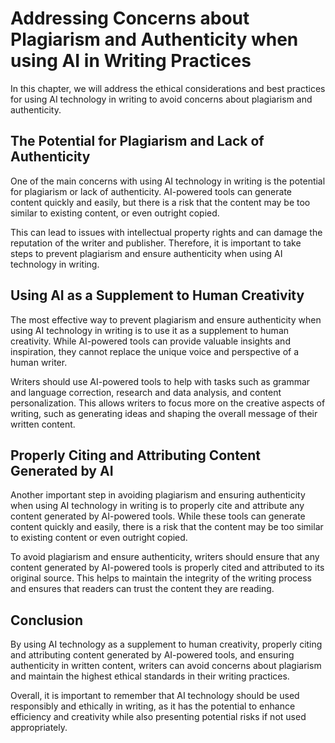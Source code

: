 Addressing Concerns about Plagiarism and Authenticity when using AI in Writing Practices
================================================================================================================================================================================

In this chapter, we will address the ethical considerations and best practices for using AI technology in writing to avoid concerns about plagiarism and authenticity.

The Potential for Plagiarism and Lack of Authenticity
-----------------------------------------------------

One of the main concerns with using AI technology in writing is the potential for plagiarism or lack of authenticity. AI-powered tools can generate content quickly and easily, but there is a risk that the content may be too similar to existing content, or even outright copied.

This can lead to issues with intellectual property rights and can damage the reputation of the writer and publisher. Therefore, it is important to take steps to prevent plagiarism and ensure authenticity when using AI technology in writing.

Using AI as a Supplement to Human Creativity
--------------------------------------------

The most effective way to prevent plagiarism and ensure authenticity when using AI technology in writing is to use it as a supplement to human creativity. While AI-powered tools can provide valuable insights and inspiration, they cannot replace the unique voice and perspective of a human writer.

Writers should use AI-powered tools to help with tasks such as grammar and language correction, research and data analysis, and content personalization. This allows writers to focus more on the creative aspects of writing, such as generating ideas and shaping the overall message of their written content.

Properly Citing and Attributing Content Generated by AI
-------------------------------------------------------

Another important step in avoiding plagiarism and ensuring authenticity when using AI technology in writing is to properly cite and attribute any content generated by AI-powered tools. While these tools can generate content quickly and easily, there is a risk that the content may be too similar to existing content or even outright copied.

To avoid plagiarism and ensure authenticity, writers should ensure that any content generated by AI-powered tools is properly cited and attributed to its original source. This helps to maintain the integrity of the writing process and ensures that readers can trust the content they are reading.

Conclusion
----------

By using AI technology as a supplement to human creativity, properly citing and attributing content generated by AI-powered tools, and ensuring authenticity in written content, writers can avoid concerns about plagiarism and maintain the highest ethical standards in their writing practices.

Overall, it is important to remember that AI technology should be used responsibly and ethically in writing, as it has the potential to enhance efficiency and creativity while also presenting potential risks if not used appropriately.
